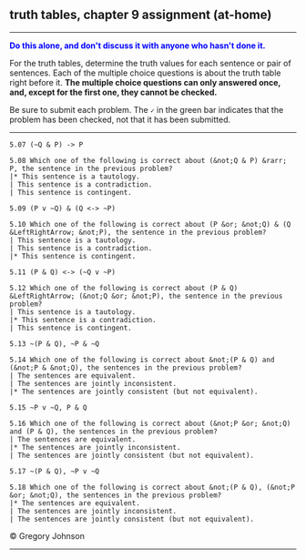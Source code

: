 ## truth tables, chapter 9 assignment (at-home)

---

<span style="color:blue">**Do this alone, and don't discuss it with anyone who hasn't done it.**</span>

For the truth tables, determine the truth values for each sentence or pair of sentences. Each of the multiple choice questions is about the truth table right before it. **The multiple choice questions can only answered once, and, except for the first one, they cannot be checked.** 

Be sure to submit each problem. The `✓` in the green bar indicates that the problem has been checked, not that it has been submitted.

---

~~~{.TruthTable .Simple system="magnusSL" options="nocounterexample" points="10" late-credit="8"}
5.07 (~Q & P) -> P
~~~

~~~{.QualitativeProblem .MultipleChoice options="check" points="7" late-credit="5"}
5.08 Which one of the following is correct about (&not;Q & P) &rarr; P, the sentence in the previous problem?
|* This sentence is a tautology.
| This sentence is a contradiction.
| This sentence is contingent.
~~~



~~~{.TruthTable .Simple system="magnusSL" options="nocounterexample" points="10" late-credit="8"}
5.09 (P v ~Q) & (Q <-> ~P)
~~~

~~~{.QualitativeProblem .MultipleChoice options="exam" points="7" late-credit="5"}
5.10 Which one of the following is correct about (P &or; &not;Q) & (Q &LeftRightArrow; &not;P), the sentence in the previous problem?
| This sentence is a tautology.
| This sentence is a contradiction.
|* This sentence is contingent.
~~~



~~~{.TruthTable .Simple system="magnusSL" options="nocounterexample" points="10" late-credit="8"}
5.11 (P & Q) <-> (~Q v ~P)
~~~

~~~{.QualitativeProblem .MultipleChoice options="exam" points="7" late-credit="5"}
5.12 Which one of the following is correct about (P & Q) &LeftRightArrow; (&not;Q &or; &not;P), the sentence in the previous problem?
| This sentence is a tautology.
|* This sentence is a contradiction.
| This sentence is contingent.
~~~



~~~{.TruthTable .Simple system="magnusSL" options="nocounterexample" points="10" late-credit="8"}
5.13 ~(P & Q), ~P & ~Q
~~~

~~~{.QualitativeProblem .MultipleChoice options="exam" points="7" late-credit="5"}
5.14 Which one of the following is correct about &not;(P & Q) and (&not;P & &not;Q), the sentences in the previous problem?
| The sentences are equivalent.
| The sentences are jointly inconsistent.
|* The sentences are jointly consistent (but not equivalent).
~~~



~~~{.TruthTable .Simple system="magnusSL" options="nocounterexample" points="10" late-credit="8"}
5.15 ~P v ~Q, P & Q
~~~

~~~{.QualitativeProblem .MultipleChoice options="exam" points="7" late-credit="5"}
5.16 Which one of the following is correct about (&not;P &or; &not;Q) and (P & Q), the sentences in the previous problem?
| The sentences are equivalent.
|* The sentences are jointly inconsistent.
| The sentences are jointly consistent (but not equivalent).
~~~


~~~{.TruthTable .Simple system="magnusSL" options="nocounterexample" points="10" late-credit="8"}
5.17 ~(P & Q), ~P v ~Q
~~~

~~~{.QualitativeProblem .MultipleChoice options="exam" points="7" late-credit="5"}
5.18 Which one of the following is correct about &not;(P & Q), (&not;P &or; &not;Q), the sentences in the previous problem?
|* The sentences are equivalent.
| The sentences are jointly inconsistent.
| The sentences are jointly consistent (but not equivalent).
~~~


<p>&copy; <script>document.write(new Date().getFullYear())</script> Gregory Johnson</p>

---